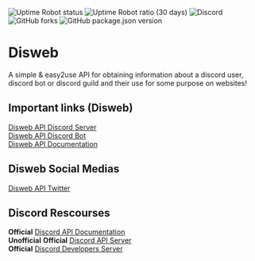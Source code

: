 ![Uptime Robot status](https://img.shields.io/uptimerobot/status/m790406746-0f0848468f277b008b9d2bb2?label=status&style=flat)
![Uptime Robot ratio (30 days)](https://img.shields.io/uptimerobot/ratio/m790406746-0f0848468f277b008b9d2bb2)
![Discord](https://img.shields.io/discord/913077572252864552?label=Disweb%20API&style=flat)
![GitHub forks](https://img.shields.io/github/forks/diswebsite/disweb?label=Forks&logo=github&style=flat)
![GitHub package.json version](https://img.shields.io/github/package-json/v/diswebsite/disweb?label=version&style=flat)

# Disweb
A simple &amp; easy2use API for obtaining information about a discord user, discord bot or  discord guild and their use for some purpose on websites! 


## Important links (Disweb)
[Disweb API Discord Server](https://discord.gg/VhSSy2hHbX)\
[Disweb API Discord Bot](https://t.co/OD9a70YwVV)\
[Disweb API Documentation](https://invalidlenni.gitbook.io/disweb/)

## Disweb Social Medias
[Disweb API Twitter](https://twitter.com/DiswebAPI)


## Discord Rescourses
**Official** [Discord API Documentation](https://discord.dev/)\
**Unofficial** **Official** [Discord API Server](https://discord.gg/discord-api)\
**Official** [Discord Developers Server](https://discord.gg/discord-developers)


